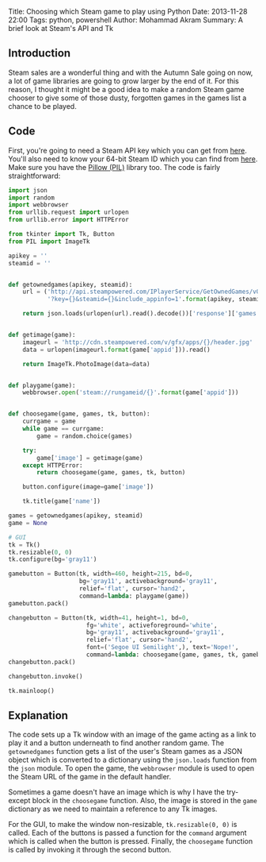 Title: Choosing which Steam game to play using Python
Date: 2013-11-28 22:00
Tags: python, powershell
Author: Mohammad Akram
Summary: A brief look at Steam's API and Tk

Introduction
------------

Steam sales are a wonderful thing and with the Autumn Sale going on now, a lot of game libraries are going to grow larger by the end of it. For this reason, I thought it might be a good idea to make a random Steam game chooser to give some of those dusty, forgotten games in the games list a chance to be played.

Code
----

First, you're going to need a Steam API key which you can get from [here](http://steamcommunity.com/dev/). You'll also need to know your 64-bit Steam ID which you can find from [here](http://steamidconverter.com/). Make sure you have the [Pillow (PIL)](https://pypi.python.org/pypi/Pillow/2.2.1) library too. The code is fairly straightforward:

```python
import json
import random
import webbrowser
from urllib.request import urlopen
from urllib.error import HTTPError

from tkinter import Tk, Button
from PIL import ImageTk

apikey = ''
steamid = ''


def getownedgames(apikey, steamid):
    url = ('http://api.steampowered.com/IPlayerService/GetOwnedGames/v0001/'
           '?key={}&steamid={}&include_appinfo=1'.format(apikey, steamid))

    return json.loads(urlopen(url).read().decode())['response']['games']


def getimage(game):
    imageurl = 'http://cdn.steampowered.com/v/gfx/apps/{}/header.jpg'
    data = urlopen(imageurl.format(game['appid'])).read()

    return ImageTk.PhotoImage(data=data)


def playgame(game):
    webbrowser.open('steam://rungameid/{}'.format(game['appid']))


def choosegame(game, games, tk, button):
    currgame = game
    while game == currgame:
        game = random.choice(games)

    try:
        game['image'] = getimage(game)
    except HTTPError:
        return choosegame(game, games, tk, button)

    button.configure(image=game['image'])

    tk.title(game['name'])

games = getownedgames(apikey, steamid)
game = None

# GUI
tk = Tk()
tk.resizable(0, 0)
tk.configure(bg='gray11')

gamebutton = Button(tk, width=460, height=215, bd=0,
                    bg='gray11', activebackground='gray11',
                    relief='flat', cursor='hand2',
                    command=lambda: playgame(game))
gamebutton.pack()

changebutton = Button(tk, width=41, height=1, bd=0,
                      fg='white', activeforeground='white',
                      bg='gray11', activebackground='gray11',
                      relief='flat', cursor='hand2',
                      font=('Segoe UI Semilight',), text='Nope!',
                      command=lambda: choosegame(game, games, tk, gamebutton))
changebutton.pack()

changebutton.invoke()

tk.mainloop()
```

Explanation
-----------

The code sets up a Tk window with an image of the game acting as a link to play it and a button underneath to find another random game. The `getownedgames` function gets a list of the user's Steam games as a JSON object which is converted to a dictionary using the `json.loads` function from the `json` module. To open the game, the `webbrowser` module is used to open the Steam URL of the game in the default handler.

Sometimes a game doesn't have an image which is why I have the try-except block in the `choosegame` function. Also, the image is stored in the `game` dictionary as we need to maintain a reference to any Tk images.

For the GUI, to make the window non-resizable, `tk.resizable(0, 0)` is called. Each of the buttons is passed a function for the `command` argument which is called when the button is pressed. Finally, the `choosegame` function is called by invoking it through the second button.
